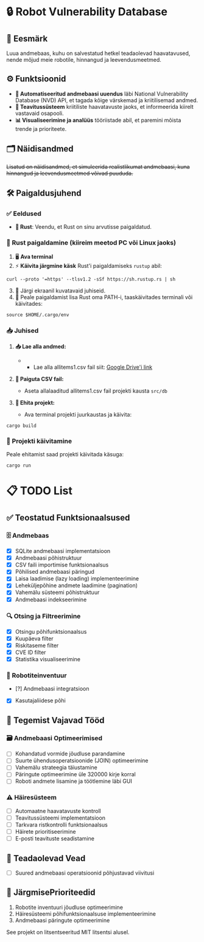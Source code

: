 # 🔒 Robot Vulnerability Database

## 🎯 Eesmärk

Luua andmebaas, kuhu on salvestatud hetkel teadaolevad haavatavused, nende mõjud meie robotile, hinnangud ja leevendusmeetmed.

## ⚙️ Funktsioonid

- **🔄 Automatiseeritud andmebaasi uuendus** läbi National Vulnerability Database (NVD) API, et tagada kõige värskemad ja kriitilisemad andmed.
- **🚨 Teavitussüsteem** kriitiliste haavatavuste jaoks, et informeerida kiirelt vastavaid osapooli.
- **📊 Visualiseerimine ja analüüs** tööriistade abil, et paremini mõista trende ja prioriteete.

## 🗂️ Näidisandmed

~~Lisatud on näidisandmed, et simuleerida realistlikumat andmebaasi, kuna hinnangud ja leevendusmeetmed võivad puududa.~~

## 🛠️ Paigaldusjuhend

### ✅ Eeldused

- **🦀 Rust**: Veendu, et Rust on sinu arvutisse paigaldatud.

### 💾 Rust paigaldamine (kiireim meetod PC või Linux jaoks)

1. 🖥️ **Ava terminal**
2. ⚡ **Käivita järgmine käsk** Rust'i paigaldamiseks `rustup` abil:

```curl --proto '=https' --tlsv1.2 -sSf https://sh.rustup.rs | sh ```

3. 📄 Järgi ekraanil kuvatavaid juhiseid.
4. 🔁 Peale paigaldamist lisa Rust oma PATH-i, taaskäivitades terminali või käivitades:

```source $HOME/.cargo/env```

### 📥 Juhised

1. **📥 Lae alla andmed:**
   - - Lae alla allitems1.csv fail siit: [Google Drive'i link](https://drive.google.com/drive/folders/1Hqbxx2ldE29QNn28GbQ3393t_vz0Wz30)


2. **📂 Paiguta CSV fail:**
   - Aseta allalaaditud allitems1.csv fail projekti kausta ```src/db```

3. **🔨 Ehita projekt:**
   - Ava terminal projekti juurkaustas ja käivita:

```cargo build```

### 🚀 Projekti käivitamine

Peale ehitamist saad projekti käivitada käsuga:

```cargo run```

# 📋 TODO List

## ✅ Teostatud Funktsionaalsused

### 🗄️ Andmebaas
- [x] SQLite andmebaasi implementatsioon
- [x] Andmebaasi põhistruktuur
- [x] CSV faili importimise funktsionaalsus
- [x] Põhilised andmebaasi päringud
- [x] Laisa laadimise (lazy loading) implementeerimine
- [x] Leheküljepõhine andmete laadimine (pagination)
- [x] Vahemälu süsteemi põhistruktuur
- [x] Andmebaasi indekseerimine

### 🔍 Otsing ja Filtreerimine
- [x] Otsingu põhifunktsionaalsus
- [x] Kuupäeva filter
- [x] Riskitaseme filter
- [x] CVE ID filter
- [x] Statistika visualiseerimine

### 🤖 Robotiteinventuur
- [?] Andmebaasi integratsioon
- [x] Kasutajaliidese põhi

## 🚧 Tegemist Vajavad Tööd

### 🗃️ Andmebaasi Optimeerimised
- [ ] Kohandatud vormide jõudluse parandamine
- [ ] Suurte ühendusoperatsioonide (JOIN) optimeerimine
- [ ] Vahemälu strateegia täiustamine
- [ ] Päringute optimeerimine üle 320000 kirje korral
- [ ] Roboti andmete lisamine ja töötlemine läbi GUI

### ⚠️ Häiresüsteem
- [ ] Automaatne haavatavuste kontroll
- [ ] Teavitussüsteemi implementatsioon
- [ ] Tarkvara ristkontrolli funktsionaalsus
- [ ] Häirete prioritiseerimine
- [ ] E-posti teavituste seadistamine

## 🐛 Teadaolevad Vead
- [ ] Suured andmebaasi operatsioonid põhjustavad viivitusi

## 📅 JärgmisePrioriteedid
1. Robotite inventuuri jõudluse optimeerimine
2. Häiresüsteemi põhifunktsionaalsuse implementeerimine
3. Andmebaasi päringute optimeerimine



See projekt on litsentseeritud MIT litsentsi alusel.
